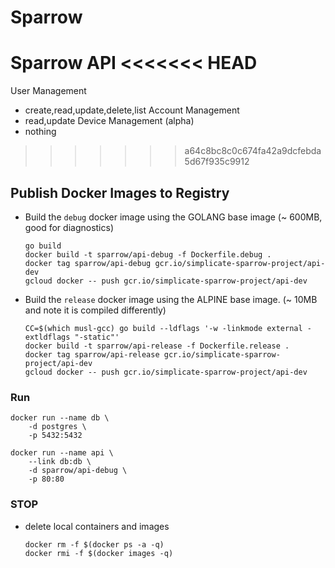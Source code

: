 # Sparrow
Sparrow API
<<<<<<< HEAD
=======

User Management
- create,read,update,delete,list
Account Management
- read,update
Device Management (alpha)
- nothing
>>>>>>> a64c8bc8c0c674fa42a9dcfebda5d67f935c9912

## Publish Docker Images to Registry

 - Build the `debug` docker image using the GOLANG base image (~ 600MB, good for diagnostics)
    ```
    go build
    docker build -t sparrow/api-debug -f Dockerfile.debug .
    docker tag sparrow/api-debug gcr.io/simplicate-sparrow-project/api-dev
    gcloud docker -- push gcr.io/simplicate-sparrow-project/api-dev
    ```

- Build the `release` docker image using the ALPINE base image. (~ 10MB and note it is compiled differently)
    ```
    CC=$(which musl-gcc) go build --ldflags '-w -linkmode external -extldflags "-static"'
    docker build -t sparrow/api-release -f Dockerfile.release .
    docker tag sparrow/api-release gcr.io/simplicate-sparrow-project/api-dev
    gcloud docker -- push gcr.io/simplicate-sparrow-project/api-dev
    ```


### Run
```
docker run --name db \
    -d postgres \
    -p 5432:5432 

docker run --name api \
    --link db:db \
    -d sparrow/api-debug \ 
    -p 80:80 
```

### STOP
- delete local containers and images
    ```
    docker rm -f $(docker ps -a -q)
    docker rmi -f $(docker images -q)
    ```
